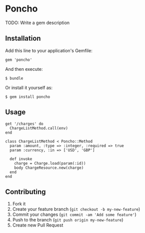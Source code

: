 # Poncho

TODO: Write a gem description

## Installation

Add this line to your application's Gemfile:

    gem 'poncho'

And then execute:

    $ bundle

Or install it yourself as:

    $ gem install poncho

## Usage

    get '/charges' do
      ChargeListMethod.call(env)
    end

    class ChargeListMethod < Poncho::Method
      param :amount, :type => :integer, :required => true
      param :currency, :in => ['USD', 'GBP']

      def invoke
        charge = Charge.load(param(:id))
        body ChargeResource.new(charge)
      end
    end


## Contributing

1. Fork it
2. Create your feature branch (`git checkout -b my-new-feature`)
3. Commit your changes (`git commit -am 'Add some feature'`)
4. Push to the branch (`git push origin my-new-feature`)
5. Create new Pull Request
